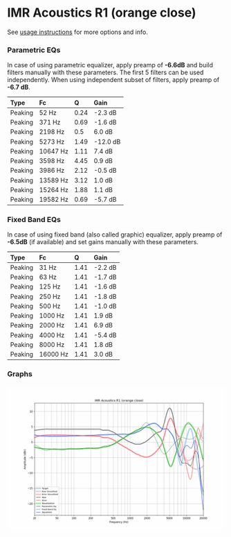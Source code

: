 # IMR Acoustics R1 (orange close)
See [usage instructions](https://github.com/jaakkopasanen/AutoEq#usage) for more options and info.

### Parametric EQs
In case of using parametric equalizer, apply preamp of **-6.6dB** and build filters manually
with these parameters. The first 5 filters can be used independently.
When using independent subset of filters, apply preamp of **-6.7 dB**.

| Type    | Fc       |    Q | Gain     |
|:--------|:---------|:-----|:---------|
| Peaking | 52 Hz    | 0.24 | -2.3 dB  |
| Peaking | 371 Hz   | 0.69 | -1.6 dB  |
| Peaking | 2198 Hz  | 0.5  | 6.0 dB   |
| Peaking | 5273 Hz  | 1.49 | -12.0 dB |
| Peaking | 10647 Hz | 1.11 | 7.4 dB   |
| Peaking | 3598 Hz  | 4.45 | 0.9 dB   |
| Peaking | 3986 Hz  | 2.12 | -0.5 dB  |
| Peaking | 13589 Hz | 3.12 | 1.0 dB   |
| Peaking | 15264 Hz | 1.88 | 1.1 dB   |
| Peaking | 19582 Hz | 0.69 | -5.7 dB  |

### Fixed Band EQs
In case of using fixed band (also called graphic) equalizer, apply preamp of **-6.5dB**
(if available) and set gains manually with these parameters.

| Type    | Fc       |    Q | Gain    |
|:--------|:---------|:-----|:--------|
| Peaking | 31 Hz    | 1.41 | -2.2 dB |
| Peaking | 63 Hz    | 1.41 | -1.7 dB |
| Peaking | 125 Hz   | 1.41 | -1.6 dB |
| Peaking | 250 Hz   | 1.41 | -1.8 dB |
| Peaking | 500 Hz   | 1.41 | -1.0 dB |
| Peaking | 1000 Hz  | 1.41 | 1.9 dB  |
| Peaking | 2000 Hz  | 1.41 | 6.9 dB  |
| Peaking | 4000 Hz  | 1.41 | -5.4 dB |
| Peaking | 8000 Hz  | 1.41 | 1.8 dB  |
| Peaking | 16000 Hz | 1.41 | 3.0 dB  |

### Graphs
![](./IMR%20Acoustics%20R1%20(orange%20close).png)